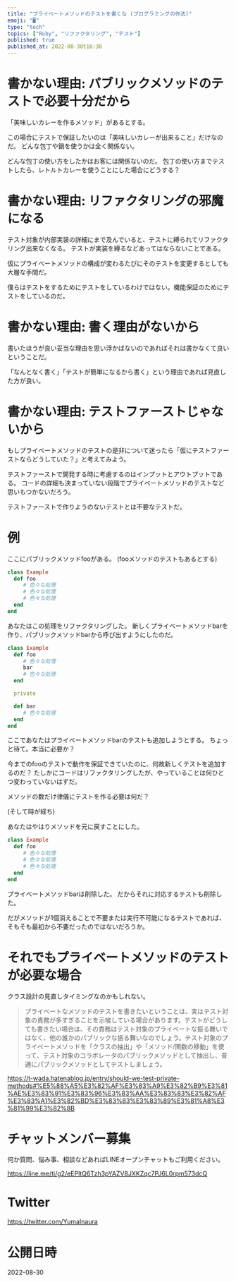 ```yaml
---
title: "プライベートメソッドのテストを書くな (プログラミングの作法)"
emoji: "🖥"
type: "tech"
topics: ["Ruby", "リファクタリング", "テスト"]
published: true
published_at: 2022-08-30t16:30
---
```


# 書かない理由: パブリックメソッドのテストで必要十分だから

「美味しいカレーを作るメソッド」があるとする。

この場合にテストで保証したいのは「美味しいカレーが出来ること」だけなのだ。
どんな包丁や鍋を使うかは全く関係ない。

どんな包丁の使い方をしたかはお客には関係ないのだ。
包丁の使い方までテストしたら、レトルトカレーを使うことにした場合にどうする？

# 書かない理由: リファクタリングの邪魔になる

テスト対象が内部実装の詳細にまで及んでいると、テストに縛られてリファクタリング出来なくなる。
テストが実装を縛るなどあってはならないことである。

仮にプライベートメソッドの構成が変わるたびにそのテストを変更するとしても大層な手間だ。

僕らはテストをするためにテストをしているわけではない。機能保証のためにテストをしているのだ。

# 書かない理由: 書く理由がないから

書いたほうが良い妥当な理由を思い浮かばないのであればそれは書かなくて良いということだ。

「なんとなく書く」「テストが簡単になるから書く」という理由であれば見直した方が良い。


# 書かない理由: テストファーストじゃないから

もしプライベートメソッドのテストの是非について迷ったら「仮にテストファーストならどうしていた？」と考えてみよう。

テストファーストで開発する時に考慮するのはインプットとアウトプットである。
コードの詳細も決まっていない段階でプライベートメソッドのテストなど思いもつかないだろう。

テストファーストで作りようのないテストとは不要なテストだ。

# 例

ここにパブリックメソッドfooがある。
(fooメソッドのテストもあるとする)

```rb
class Example
  def foo
     # 色々な処理
     # 色々な処理
     # 色々な処理
  end
end
```

あなたはこの処理をリファクタリングした。
新しくプライベートメソッドbarを作り、パブリックメソッドbarから呼び出すようにしたのだ。

```rb
class Example
  def foo
     # 色々な処理
     bar
     # 色々な処理
  end

  private

  def bar
     # 色々な処理
  end
end
```


ここであなたはプライベートメソッドbarのテストも追加しようとする。
ちょっと待て。本当に必要か？

今までのfooのテストで動作を保証できていたのに、何故新しくテストを追加するのだ？
たしかにコードはリファクタリングしたが、やっていることは何ひとつ変わっていないはずだ。

メソッドの数だけ律儀にテストを作る必要は何だ？

(そして時が経ち)

あなたはやはりメソッドを元に戻すことにした。




```rb
class Example
  def foo
     # 色々な処理
     # 色々な処理
     # 色々な処理
  end
end
```

プライベートメソッドbarは削除した。
だからそれに対応するテストも削除した。

だがメソッドが1個消えることで不要または実行不可能になるテストであれば、そもそも最初から不要だったのではないだろうか。

# それでもプライベートメソッドのテストが必要な場合

クラス設計の見直しタイミングなのかもしれない。

>プライベートなメソッドのテストを書きたいということは、実はテスト対象の責務が多すぎることを示唆している場合があります。テストがどうしても書きたい場合は、その責務はテスト対象のプライベートな振る舞いではなく、他の誰かのパブリックな振る舞いなのでしょう。テスト対象のプライベートメソッドを「クラスの抽出」や「メソッド/関数の移動」を使って、テスト対象のコラボレータのパブリックメソッドとして抽出し、普通にパブリックメソッドとしてテストしましょう。

https://t-wada.hatenablog.jp/entry/should-we-test-private-methods#%E5%88%A5%E3%82%AF%E3%83%A9%E3%82%B9%E3%81%AE%E3%83%91%E3%83%96%E3%83%AA%E3%83%83%E3%82%AF%E3%83%A1%E3%82%BD%E3%83%83%E3%83%89%E3%81%A8%E3%81%99%E3%82%8B


<!-- Update From Qiita API -->

# チャットメンバー募集


何か質問、悩み事、相談などあればLINEオープンチャットもご利用ください。

https://line.me/ti/g2/eEPltQ6Tzh3pYAZV8JXKZqc7PJ6L0rpm573dcQ


# Twitter

https://twitter.com/YumaInaura

<!-- Update From Qiita API -->


# 公開日時

2022-08-30
